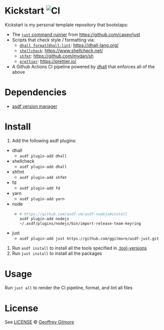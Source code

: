 # Kickstart ![CI](https://github.com/ggilmore/kickstart/workflows/CI/badge.svg)

Kickstart is my personal template repository that bootstaps:

- The [`just` command runner](https://github.com/casey/just) from https://github.com/casey/just
- Scripts that check style / formatting via:
  - [`dhall format`/`dhall-lint`](https://dhall-lang.org/): https://dhall-lang.org/
  - [`shellcheck`](https://www.shellcheck.net/): https://www.shellcheck.net/
  - [`shfmt`](https://github.com/mvdan/sh): https://github.com/mvdan/sh
  - [`prettier`](https://prettier.io/): https://prettier.io/
- A Github Actions CI pipeline powered by [dhall](https://dhall-lang.org/) that enforces all of the above

# Dependencies

- [asdf version manager](https://asdf-vm.com/#/core-manage-asdf-vm?id=install)

# Install

1. Add the following asdf plugins:

- dhall
  - `asdf plugin-add dhall`
- shellcheck
  - `asdf plugin-add dhall`
- shfmt
  - `asdf plugin-add shfmt`
- fd
  - `asdf plugin-add fd`
- yarn
  - `asdf plugin-add yarn`
- node
  - ```bash
    # https://github.com/asdf-vm/asdf-nodejs#install
    asdf plugin-add nodejs
    ~/.asdf/plugins/nodejs/bin/import-release-team-keyring
    ```
- just
  - `asdf plugin-add just https://github.com/ggilmore/asdf-just.git`

1. Run `asdf install` to install all the tools specified in [.tool-versions](./.tool-versions)
1. Run `just install` to install all the packages

# Usage

Run `just all` to render the CI pipeline, format, and lint all files

# License

See [LICENSE](LICENSE) © [Geoffrey Gilmore](https://github.com/ggilmore/)
